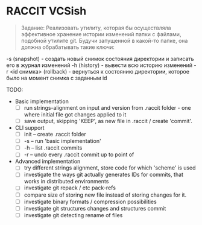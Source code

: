 RACCIT VCSish
==========

>Задание: Реализовать утилиту, которая бы осуществляла эффективное хранение истории изменений папки с файлами, подобной утилите git. Будучи запущенной в какой-то папке, она должна обрабатывать такие ключи:
>
-s (snapshot) - создать новый снимок состояния директории и записать его в журнал изменений
-h (history) - вывести всю историю изменений
-r <id снимка> (rollback) - вернуться к состоянию директории, которое было на момент снимка с заданным id


TODO:
+ Basic implementation
  + [ ] run strings-alignment on input and version from .raccit folder - one where initial file got changes applied to it
  + [ ] save output, skipping 'KEEP', as new file in .raccit / create 'commit'.
+ CLI support
  + [ ] init    – create .raccit folder
  + [ ] -s      – run 'basic implementation'
  + [ ] -h      – list .raccit commits
  + [ ] -r <id> – undo every .raccit commit up to point of <id>
+ Advanced implementation
  + [ ] try different strings alignment, store code for which 'scheme' is used  
  + [ ] investigate the ways git actually generates IDs for commits, that works in distributed environments
  + [ ] investigate git repack / etc pack-refs
  + [ ] compare size of storing new file instead of storing changes for it.
  + [ ] investigate binary formats / compression possibilities
  + [ ] investigate git structures changes and structures commit
  + [ ] investigate git detecting rename of files
